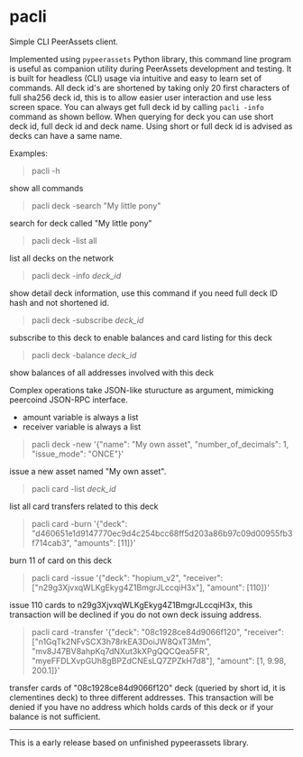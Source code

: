 # pacli
Simple CLI PeerAssets client. 

Implemented using `pypeerassets` Python library, this command line program is useful as companion utility during PeerAssets development and testing.
It is built for headless (CLI) usage via intuitive and easy to learn set of commands.
All deck id's are shortened by taking only 20 first characters of full sha256 deck id, this is to allow easier user interaction
and use less screen space. You can always get full deck id by calling `pacli -info` command as shown bellow.
When querying for deck you can use short deck id, full deck id and deck name.
Using short or full deck id is advised as decks can have a same name.


Examples:

> pacli -h

show all commands

> pacli deck -search "My little pony"

search for deck called "My little pony"

> pacli deck -list all

list all decks on the network

> pacli deck -info *deck_id*

show detail deck information,
use this command if you need full deck ID hash and not shortened id.

> pacli deck -subscribe *deck_id*

subscribe to this deck to enable balances and card listing for this deck

> pacli deck -balance *deck_id*

show balances of all addresses involved with this deck

Complex operations take JSON-like sturucture as argument, mimicking peercoind JSON-RPC interface.
* amount variable is always a list
* receiver variable is always a list

> pacli deck -new '{"name": "My own asset", "number_of_decimals": 1, "issue_mode": "ONCE"}'

issue a new asset named "My own asset".

> pacli card -list *deck_id*

list all card transfers related to this deck

> pacli card -burn '{"deck": "d460651e1d9147770ec9d4c254bcc68ff5d203a86b97c09d00955fb3f714cab3", "amounts": [11]}'

burn 11 of card on this deck

> pacli card -issue '{"deck": "hopium_v2", "receiver": ["n29g3XjvxqWLKgEkyg4Z1BmgrJLccqiH3x"], "amount": [110]}'

issue 110 cards to n29g3XjvxqWLKgEkyg4Z1BmgrJLccqiH3x, this transaction will be declined if you do not own deck issuing address.

> pacli card -transfer '{"deck": "08c1928ce84d9066f120", "receiver": ["n1GqTk2NFvSCX3h78rkEA3DoiJW8QxT3Mm", "mv8J47BV8ahpKq7dNXut3kXPgQQCQea5FR",
                         "myeFFDLXvpGUh8gBPZdCNEsLQ7ZPZkH7d8"], "amount": [1, 9.98, 200.1]}'

transfer cards of "08c1928ce84d9066f120" deck (queried by short id, it is clementines deck) to three different addresses.
This transaction will be denied if you have no address which holds cards of this deck or if your balance is not sufficient.

_____________________________________

This is a early release based on unfinished pypeerassets library.
